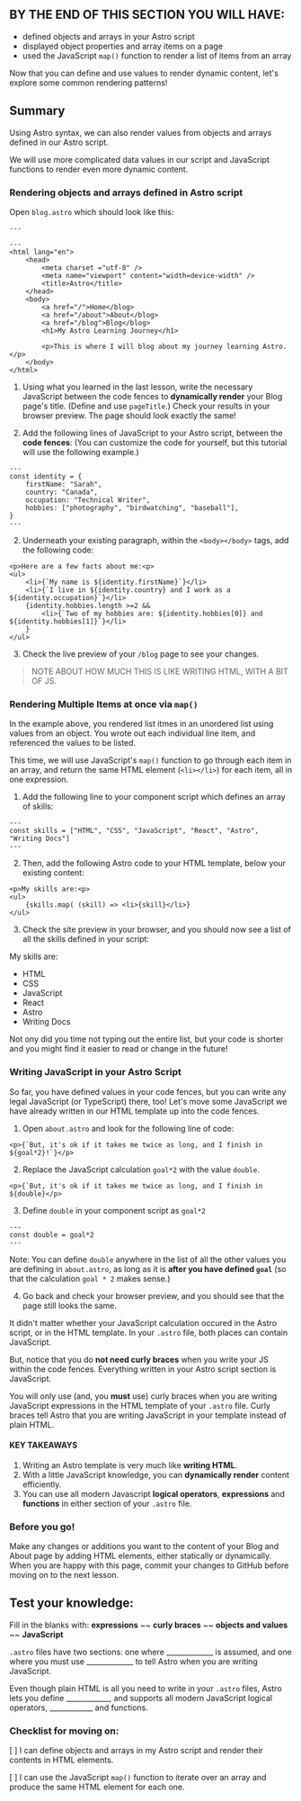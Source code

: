 ## BY THE END OF THIS SECTION YOU WILL HAVE:
- defined objects and arrays in your Astro script
- displayed object properties and array items on a page
- used the JavaScript `map()` function to render a list of items from an array

Now that you can define and use values to render dynamic content, let's explore some common rendering patterns!

## Summary
Using Astro syntax, we can also render values from objects and arrays defined in our Astro script.

We will use more complicated data values in our script and JavaScript functions to render even more dynamic content.

### Rendering objects and arrays defined in Astro script

Open `blog.astro` which should look like this:

```
---

---
<html lang="en">
    <head>
        <meta charset ="utf-8" />
        <meta name="viewport" content="width=device-width" />
        <title>Astro</title>
    </head>
    <body>
        <a href="/">Home</blog>
        <a href="/about">About</blog>
        <a href="/blog">Blog</blog>
        <h1>My Astro Learning Journey</h1>

        <p>This is where I will blog about my journey learning Astro.</p>
    </body>
</html>
```

1. Using what you learned in the last lesson, write the necessary JavaScript between the code fences to **dynamically render** your Blog page's title. (Define and use `pageTitle`.) Check your results in your browser preview. The page should look exactly the same!

1. Add the following lines of JavaScript to your Astro script, between the **code fences**:
(You can customize the code for yourself, but this tutorial will use the following example.)
```
---
const identity = {
    firstName: "Sarah",
    country: "Canada",
    occupation: "Technical Writer",
    hobbies: ["photography", "birdwatching", "baseball"],
}
---
```
2. Underneath your existing paragraph, within the `<body></body>` tags, add the following code:

```
<p>Here are a few facts about me:<p>
<ul>
    <li>{`My name is ${identity.firstName}`}</li>
    <li>{`I live in ${identity.country} and I work as a ${identity.occupation}`}</li>
    {identity.hobbies.length >=2 && 
        <li>{`Two of my hobbies are: ${identity.hobbies[0]} and ${identity.hobbies[1]}`}</li>
    } 
</ul>
```

3. Check the live preview of your `/blog` page to see your changes.

> NOTE ABOUT HOW MUCH THIS IS LIKE WRITING HTML, WITH A BIT OF JS.


### Rendering Multiple Items at once via `map()`

In the example above, you rendered list itmes in an unordered list using values from an object. You wrote out each individual line item, and referenced the values to be listed.

This time, we will use JavaScript's `map()` function to go through each item in an array, and return the same HTML element (`<li></li>`) for each item, all in one expression.

1. Add the following line to your component script which defines an array of skills:
```
---
const skills = ["HTML", "CSS", "JavaScript", "React", "Astro", "Writing Docs"]
---
```
2. Then, add the following Astro code to your HTML template, below your existing content:
```
<p>My skills are:<p>
<ul>
    {skills.map( (skill) => <li>{skill}</li>}
</ul>
```
3. Check the site preview in your browser, and you should now see a list of all the skills defined in your script:

My skills are:
- HTML
- CSS
- JavaScript
- React
- Astro
- Writing Docs

Not ony did you time not typing out the entire list, but your code is shorter and you might find it easier to read or change in the future!

### Writing JavaScript in your Astro Script

So far, you have defined values in your code fences, but you can write any legal JavaScript (or TypeScript) there, too! Let's move some JavaScript we have already written in our HTML template up into the code fences.

1. Open `about.astro` and look for the following line of code:

```
<p>{`But, it's ok if it takes me twice as long, and I finish in ${goal*2}!`}</p>
```
2. Replace the JavaScript calculation `goal*2` with the value `double`.
```
<p>{`But, it's ok if it takes me twice as long, and I finish in ${double}</p>
```
3. Define `double` in your component script as `goal*2`

```
---
const double = goal*2
---
```
Note: You can define `double` anywhere in the list of all the other values you are defining in `about.astro`, as long as it is **after you have defined `goal`** (so that the calculation `goal * 2` makes sense.)

4. Go back and check your browser preview, and you should see that the page still looks the same. 

It didn't matter whether your JavaScript calculation occured in the Astro script, or in the HTML template. In your `.astro` file, both places can contain JavaScript.

But, notice that you do **not need curly braces** when you write your JS within the code fences. Everything written in your Astro script section is JavaScript.

You will only use (and, you **must** use) curly braces when you are writing JavaScript expressions in the HTML template of your `.astro` file. Curly braces tell Astro that you are writing JavaScript in your template instead of plain HTML.

#### KEY TAKEAWAYS
1. Writing an Astro template is very much like **writing HTML**.
2. With a little JavaScript knowledge, you can **dynamically render** content efficiently.
3. You can use all modern Javascript **logical operators**, **expressions** and **functions** in either section of your `.astro` file.

### Before you go!

Make any changes or additions you want to the content of your Blog and About page by adding HTML elements, either statically or dynamically. When you are happy with this page, commit your changes to GitHub before moving on to the next lesson.

## Test your knowledge:

Fill in the blanks with: **expressions** ~~ **curly braces** ~~ **objects and values** ~~ **JavaScript** 

`.astro` files have two sections: one where _____________ is assumed, and one where you must use _____________ to tell Astro when you are writing JavaScript.

Even though plain HTML is all you need to write in your `.astro` files, Astro lets you define ____________, and supports all modern JavaScript logical operators, ____________ and functions.

### Checklist for moving on:
[ ] I can define objects and arrays in my Astro script and render their contents in HTML elements.

[ ] I can use the JavaScript `map()` function to iterate over an array and produce the same HTML element for each one. 